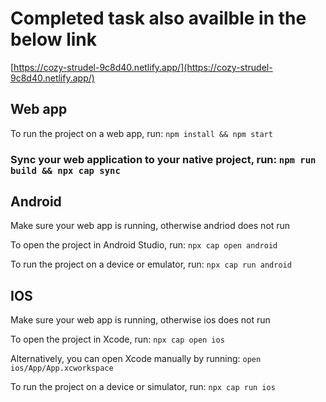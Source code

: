 # Completed task also availble in the below link
[https://cozy-strudel-9c8d40.netlify.app/](https://cozy-strudel-9c8d40.netlify.app/)

## Web app

To run the project on a web app, run: `npm install && npm start`

### Sync your web application to your native project, run: `npm run build && npx cap sync`

## Android
Make sure your web app is running, otherwise andriod does not run

To open the project in Android Studio, run: `npx cap open android`

To run the project on a device or emulator, run: `npx cap run android`

## IOS
Make sure your web app is running, otherwise ios does not run

To open the project in Xcode, run: `npx cap open ios`

Alternatively, you can open Xcode manually by running: `open ios/App/App.xcworkspace`

To run the project on a device or simulator, run: `npx cap run ios`
